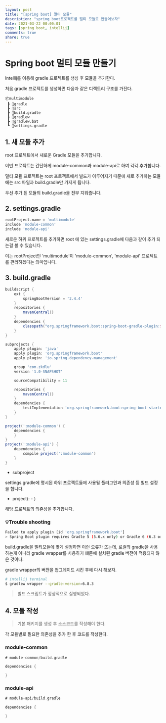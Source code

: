 ```yaml
---
layout: post
title: "[spring boot] 멀티 모듈"
description: "spring boot프로젝트를 멀티 모듈로 만들어보자"
date: 2021-03-22 00:00:01
tags: [spring boot, intellij]
comments: true
share: true
---
```


# Spring boot 멀티 모듈 만들기

Intellij를 이용해 gradle 프로젝트를 생성 후 모듈을 추가한다.

처음 gradle 프로젝트를 생성하면 다음과 같은 디렉토리 구조를 가진다.

```
📦multimodule
 ┣ 📂gradle
 ┣ 📂src
 ┣ 📜build.gradle
 ┣ 📜gradlew
 ┣ 📜gradlew.bat
 ┗ 📜settings.gradle
```

## 1. 새 모듈 추가

root 프로젝트에서 새로운 Gradle 모듈을 추가합니다.

이번 프로젝트는 간단하게 module-common과 module-api로 하여  각각 추가합니다.

멀티 모듈 프로젝트는 root 프로젝트에서 빌드가 이루어지기 때문에 새로 추가하는 모듈에는 src 파일과 build.gradle만 가지게 됩니다.

우선 추가 된 모듈의 build.gradle을 전부 지워줍니다.

## 2. settings.gradle

```groovy
rootProject.name = 'multimodule'
include 'module-common'
include 'module-api'
```

새로운 하위 프로젝트를 추가하면 root 에 있는 settings.gradle에 다음과 같이 추가 되는걸 볼 수 있습니다.

이는 rootProject인 'multimodule'이 'module-common', 'module-api' 프로젝트를 관리하겠다는 의미입니다.

## 3. build.gradle

```groovy
buildscript {
    ext {
        springBootVersion = '2.4.4'
    }
    repositories {
        mavenCentral()
    }
    dependencies {
        classpath("org.springframework.boot:spring-boot-gradle-plugin:${springBootVersion}")
    }
}

subprojects {
    apply plugin: 'java'
    apply plugin: 'org.springframework.boot'
    apply plugin: 'io.spring.dependency-management'

    group 'com.zkdlu'
    version '1.0-SNAPSHOT'

    sourceCompatibility = 11

    repositories {
        mavenCentral()
    }
    dependencies {
        testImplementation 'org.springframework.boot:spring-boot-starter-test'
    }
}

project(':module-common') {
    dependencies {
    }
}
project(':module-api') {
    dependencies {
        compile project(':module-common')
    }
}
```

- subproject

settings.gradle에 명시된 하위 프로젝트들에 사용될 플러그인과 의존성 등 빌드 설정을 합니다.

- project(:  - )

해당 프로젝트의 의존성을 추가합니다.

### 💡Trouble shooting

```bash
Failed to apply plugin [id 'org.springframework.boot']
> Spring Boot plugin requires Gradle 5 (5.6.x only) or Gradle 6 (6.3 or later). The current version is Gradle 5.2.1
```

build.gradle을 멀티모듈에 맞게 설정하면 이런 오류가 뜨는데, 로컬의 gradle을 사용하는게 아니라 gradle wrapper를 사용하기 떄문에 설치된 gradle 버전이 적용되지 않은 것이다.

gradle wrapper의 버전을 업그레이드 시킨 후에 다시 해보자.

```bash
# intellij terminal
$ gradlew wrapper --gradle-version=6.8.3
```

> 빌드 스크립트가 정상적으로 실행되었다.



## 4. 모듈 작성

> 기본 패키지를 생성 후 소스코드를 작성해야 한다.



각 모듈별로 필요한 의존성을 추가 한 후 코드를 작성한다.



### module-common

```groovy
# module-common/build.gradle

dependencies {

}
```



### module-api

```groovy
# module-api/build.gradle

dependencies {

}
```


